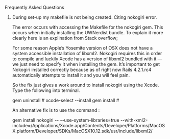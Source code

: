 Frequently Asked Questions

1. During set-up my makefile is not being created. Citing nokogiri error.
	
	The error occurs with accessing the Makefile for the nokogiri gem. This occurs when initially installing the UWNerdist bundle. To explain it more clearly here is an explination from Stack overflow;

	For some reason Apple’s Yosemite version of OSX does not have a system accessible installation of libxml2. Nokogiri requires this in order to compile and luckily Xcode has a version of libxml2 bundled with it — we just need to specify it when installing the gem. It’s important to get Nokogiri installed correctly because as of right now Rails 4.2.1.rc4 automatically attempts to install it and you will feel pain.

	So the fix just gives a work around to install nokogiri using the Xcode. Type the following into terminal.

	gem uninstall #
 	xcode-select --install
 	gem install #

	An alternative fix is to use the command :

	gem install nokogiri -- --use-system-libraries=true --with-xml2-include=/Applications/Xcode.app/Contents/Developer/Platforms/MacOSX.platform/Developer/SDKs/MacOSX10.12.sdk/usr/include/libxml2/